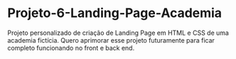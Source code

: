 # Projeto-6-Landing-Page-Academia
Projeto personalizado de criação de Landing Page em HTML e CSS de uma academia fictícia. Quero aprimorar esse projeto futuramente para ficar completo funcionando no front e back end.

